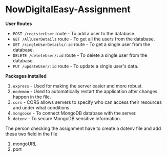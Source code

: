 # NowDigitalEasy-Assignment

**User Routes**

- `POST /registerUser` route - To add a user to the database.
- `GET /AllUserDetails` route - To get all the users from the database.
- `GET /singleUserDetails/:id` route - To get a single user from the database.
- `DELETE /deleteUser/:id` route - To delete a single user from the database.
- `PUT /updateUser/:id` route - To update a single user's data.

**Packages installed**

1. `express` - Used for making the server easier and more robust.
2. `nodemon` - Used to automatically restart the application after changes happen in the file.
3. `cors` - CORS allows servers to specify who can access their resources and under what conditions.
4. `mongoose` - To connect MongoDB database with the server.
5. `dotenv` - To secure MongoDB sensitive information.

The person checking the assignment have to create a dotenv file and add these two field in the file
1. mongoURL
2. port
